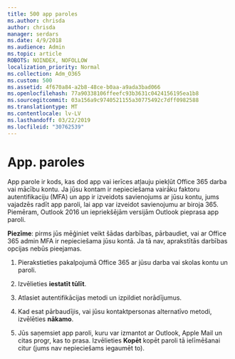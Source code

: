 ```yaml
---
title: 500 app paroles
ms.author: chrisda
author: chrisda
manager: serdars
ms.date: 4/9/2018
ms.audience: Admin
ms.topic: article
ROBOTS: NOINDEX, NOFOLLOW
localization_priority: Normal
ms.collection: Adm_O365
ms.custom: 500
ms.assetid: 4f670a84-a2b8-48ce-b0aa-a9ada3bad066
ms.openlocfilehash: 77a90338106ffeefc93b3631c0424156195ea1b8
ms.sourcegitcommit: 03a156a9c9740521155a30775492c7dff0982588
ms.translationtype: MT
ms.contentlocale: lv-LV
ms.lasthandoff: 03/22/2019
ms.locfileid: "30762539"
---
```

# <a name="app-passwords"></a>App. paroles

App parole ir kods, kas dod app vai ierīces atļauju piekļūt Office 365 darba vai mācību kontu. Ja jūsu kontam ir nepieciešama vairāku faktoru autentifikaciju (MFA) un app ir izveidots savienojums ar jūsu kontu, jums vajadzēs radīt app paroli, lai app var izveidot savienojumu ar biroja 365. Piemēram, Outlook 2016 un iepriekšējām versijām Outlook pieprasa app paroli.
  
 **Piezīme**: pirms jūs mēģiniet veikt šādas darbības, pārbaudiet, vai ar Office 365 admin MFA ir nepieciešama jūsu kontā. Ja tā nav, aprakstītās darbības opcijas nebūs pieejamas.
  
1. Pierakstieties pakalpojumā Office 365 ar jūsu darba vai skolas kontu un paroli.
    
2. Izvēlieties **iestatīt tūlīt**.
    
3. Atlasiet autentifikācijas metodi un izpildiet norādījumus.
    
4. Kad esat pārbaudījis, vai jūsu kontaktpersonas alternatīvo metodi, izvēlēties **nākamo**.
    
5. Jūs saņemsiet app paroli, kuru var izmantot ar Outlook, Apple Mail un citas progr, kas to prasa. Izvēlieties **Kopēt** kopēt paroli tā ielīmēšanai citur (jums nav nepieciešams iegaumēt to). 
    

